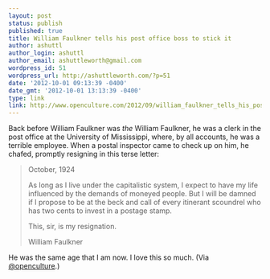 ```yaml
---
layout: post
status: publish
published: true
title: William Faulkner tells his post office boss to stick it
author: ashuttl
author_login: ashuttl
author_email: ashuttleworth@gmail.com
wordpress_id: 51
wordpress_url: http://ashuttleworth.com/?p=51
date: '2012-10-01 09:13:39 -0400'
date_gmt: '2012-10-01 13:13:39 -0400'
type: link
link: http://www.openculture.com/2012/09/william_faulkner_tells_his_post_office_boss_to_stick_it_1924.html
---
```

Back before William Faulkner was _the_ William Faulkner, he was a clerk in the post office at the University of Mississippi, where, by all accounts, he was a terrible employee. When a postal inspector came to check up on him, he chafed, promptly resigning in this terse letter:

> October, 1924
> 
> As long as I live under the capitalistic system, I expect to have my life influenced by the demands of moneyed people. But I will be damned if I propose to be at the beck and call of every itinerant scoundrel who has two cents to invest in a postage stamp.
> 
> This, sir, is my resignation.
> 
> William Faulkner

He was the same age that I am now. I love this so much. (Via [@openculture](http://twitter.com/intent/user?screen_name=openculture).)


